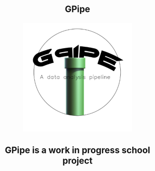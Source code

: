 # <p align="center" text="bold"> GPipe </p>
<p align="center">
  <img src="https://github.com/frankuman/GPipe/blob/main/logo1.png" width="350" title="GPipe Logo">
  
</p>

# <p align="center"> GPipe is a work in progress school project </p>
